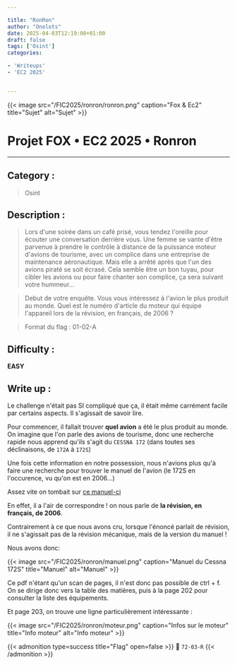 ```yaml
---

title: "RonRon"
author: "Onelots"
date: 2025-04-03T12:19:00+01:00
draft: false
tags: ['Osint']
categories:

- 'Writeups'
- 'EC2 2025'


---
```


{{< image src="/FIC2025/ronron/ronron.png" caption="Fox & Ec2" title="Sujet" alt="Sujet" >}}

# Projet FOX • EC2 2025 • Ronron

--- 

## Category :

> Osint 

## Description :

> Lors d'une soirée dans un café prisé, vous tendez l'oreille pour écouter une conversation derrière vous. Une femme se vante d'être parvenue à prendre le contrôle à distance de la puissance moteur d'avions de tourisme, avec un complice dans une entreprise de maintenance aéronautique. Mais elle a arrêté après que l'un des avions piraté se soit écrasé. Cela semble être un bon tuyau, pour cibler les avions ou pour faire chanter son complice, ça sera suivant votre hummeur...

> Debut de votre enquête. Vous vous intéressez à l'avion le plus produit au monde. Quel est le numéro d'article du moteur qui équipe l'appareil lors de la révision, en français, de 2006 ?

> Format du flag : 01-02-A

## Difficulty :

**EASY**

## Write up :

Le challenge n'était pas SI compliqué que ça, il était même carrément facile par certains aspects.
Il s'agissait de savoir lire.

Pour commencer, il fallait trouver **quel avion** a été le plus produit au monde.  
On imagine que l'on parle des avions de tourisme, donc une recherche rapide nous apprend qu'ils s'agit du `CESSNA 172` (dans toutes ses déclinaisons, de `172A` à `172S`)

Une fois cette information en notre possession, nous n'avions plus qu'à faire une recherche pour trouver le manuel de l'avion (le 172S en l'occurence, vu qu'on est en 2006...)

Assez vite on tombait sur [ce manuel-ci](https://www.casgac.com/fichiers/data/club/manuels/Manuel_Cessna172S.pdf)

En effet, il a l'air de correspondre ! on nous parle de **la révision, en français, de 2006**.

Contrairement à ce que nous avons cru, lorsque l'énoncé parlait de révision, il ne s'agissait pas de la révision mécanique, mais de la version du manuel !

Nous avons donc: 

{{< image src="/FIC2025/ronron/manuel.png" caption="Manuel du Cessna 172S" title="Manuel" alt="Manuel" >}}

Ce pdf n'étant qu'un scan de pages, il n'est donc pas possible de ctrl + f.  
On se dirige donc vers la table des matières, puis à la page 202 pour consulter la liste des équipements.

Et page 203, on trouve une ligne particulièrement intéressante : 

{{< image src="/FIC2025/ronron/moteur.png" caption="Infos sur le moteur" title="Info moteur" alt="Info moteur" >}}

{{< admonition type=success title="Flag" open=false >}}
:triangular_flag_on_post: `72-03-R`
{{< /admonition >}}

